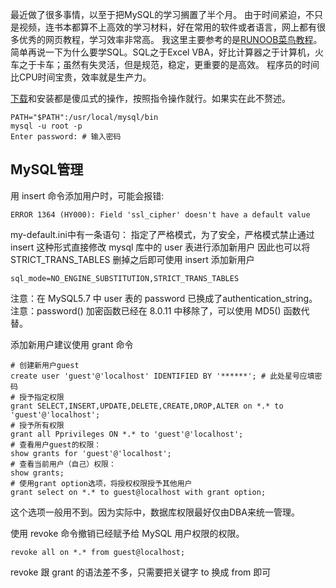 最近做了很多事情，以至于把MySQL的学习搁置了半个月。
由于时间紧迫，不只是视频，连书本都算不上高效的学习材料，好在常用的软件或者语言，网上都有很多优秀的网页教程，学习效率非常高。
我这里主要参考的是[RUNOOB菜鸟教程](http://www.runoob.com/mysql/mysql-tutorial.html)。
简单再说一下为什么要学SQL。SQL之于Excel VBA，好比计算器之于计算机，火车之于卡车；虽然有失灵活，但是规范，稳定，更重要的是高效。
程序员的时间比CPU时间宝贵，效率就是生产力。

[下载](https://dev.mysql.com/downloads/mysql/)和安装都是傻瓜式的操作，按照指令操作就行。如果实在此不赘述。

```MySQL
PATH="$PATH":/usr/local/mysql/bin
mysql -u root -p
Enter password: # 输入密码
```

## MySQL管理

用 insert 命令添加用户时，可能会报错:
```MySQL
ERROR 1364 (HY000): Field 'ssl_cipher' doesn't have a default value
```
my-default.ini中有一条语句：
指定了严格模式，为了安全，严格模式禁止通过 insert 这种形式直接修改 mysql 库中的 user 表进行添加新用户
因此也可以将 STRICT_TRANS_TABLES 删掉之后即可使用 insert 添加新用户
```MySQL
sql_mode=NO_ENGINE_SUBSTITUTION,STRICT_TRANS_TABLES
```

注意：在 MySQL5.7 中 user 表的 password 已换成了authentication_string。
注意：password() 加密函数已经在 8.0.11 中移除了，可以使用 MD5() 函数代替。

添加新用户建议使用 grant 命令
```MySQL
# 创建新用户guest
create user 'guest'@'localhost' IDENTIFIED BY '******'; # 此处星号应填密码
# 授予指定权限
grant SELECT,INSERT,UPDATE,DELETE,CREATE,DROP,ALTER on *.* to 'guest'@'localhost';
# 授予所有权限
grant all Pprivileges ON *.* to 'guest'@'localhost';
# 查看用户guest的权限：
show grants for 'guest'@'localhost';
# 查看当前用户（自己）权限：
show grants;
# 使用grant option选项，将授权权限授予其他用户
grant select on *.* to guest@localhost with grant option;
```
这个选项一般用不到。因为实际中，数据库权限最好仅由DBA来统一管理。

使用 revoke 命令撤销已经赋予给 MySQL 用户权限的权限。
```MySQL
revoke all on *.* from guest@localhost;
```
revoke 跟 grant 的语法差不多，只需要把关键字 to 换成 from 即可